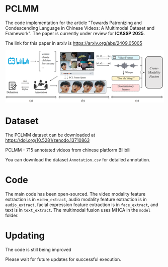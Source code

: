 # PCLMM
 The code implementation for the article "Towards Patronizing and Condescending Language in Chinese Videos: A Multimodal Dataset and Framework". The paper is currently under review for **ICASSP 2025**.

 The link for this paper in arxiv is https://arxiv.org/abs/2409.05005
 
 ![Our framework for this paper.](https://github.com/dut-laowang/PCLMM/blob/main/figure/P8.PNG)
 
# Dataset
The PCLMM dataset can be downloaded at https://doi.org/10.5281/zenodo.13710863

PCLMM - 715 annotated videos from chinese platform Bilibili 

You can download the dataset `Annotation.csv` for detailed annotation.
# Code
The main code has been open-sourced. The video modality feature extraction is in `video_extract`, audio modality feature extraction is in `audio_extract`, facial expression feature extraction is in `face_extract`, and text is in `text_extract`. The multimodal fusion uses MHCA in the `model` folder. 
# Updating
The code is still being improved

Please wait for future updates for successful execution.
